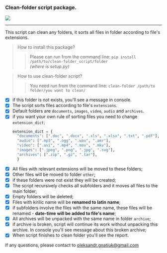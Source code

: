 ### Clean-folder script package.

![](https://img.shields.io/github/watchers/OleksandrGnatiuk/clean_folder_script?style=social)

---

This script can clean any folders, it sorts all files in folder according to file's extensions.

> How to install this package?
>
> > Please can run from the command line: `pip install /path/to/clean-folder_script/folder`  
> >  _(where is setup.py)_

> How to use clean-folder script?
>
> > You need run from the command line: `clean-folder /path/to folder/you want to clean/`

- [x] if this folder is not exists, you'll see a message in console.
- [x] The script sorts files according to file's `extensions`.
- [x] Default folders are `documents`, `images`, `video`, `audio` and `archives`.
- [x] if you want your own rule of sorting files you need to change `extension_dict`:
  ```python
  extension_dict = {
    "documents": [".doc", ".docx", ".xls", ".xlsx", ".txt", ".pdf"],
    "audio": [".mp3", ".ogg", ".wav", ".amr"],
    "video": [".avi", ".mp4", ".mov", ".mkv"],
    "images": [".jpeg", ".png", ".jpg", ".svg"],
    "archives": [".zip", ".gz", ".tar"],
    }
  ```
- [x] All files with relevant extensions will be moved to these folders;
- [x] Other files will be moved to folder `other`;
- [x] if these folders were not exist they will be created;
- [x] The script recursively checks all subfolders and it moves all files to the main folder;
- [x] Empty folders will be deleted;
- [x] Files with kirilic name will be **renamed to latin name**;
- [x] if subfolders involve the files with the same name, these files will be renamed - **date-time will be added to file's name**;
- [x] All archives will be unpacked with the same name in folder `archive`;
- [x] if archive is broken, script will continue its work without unpacking this archive. In console you'll see message about this broken archive;
- [x] When script finishes to clean folder you'll see the report.

If any questions, please contact to oleksandr.gnatiuk@gmail.com

